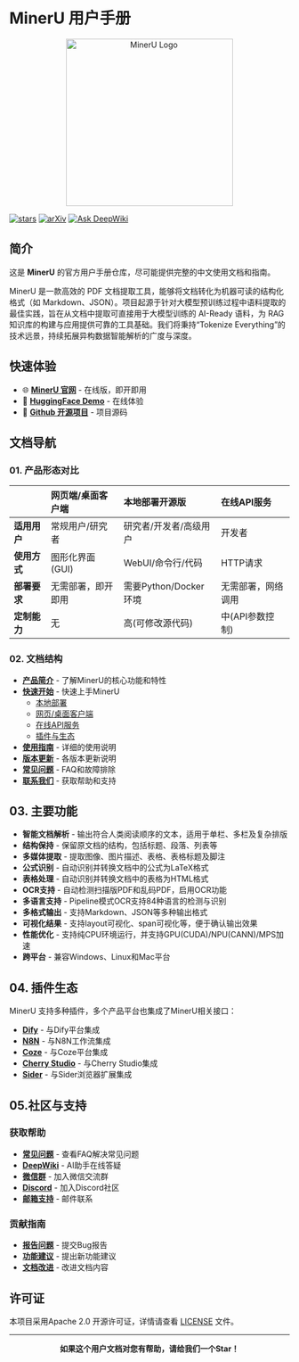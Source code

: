 # MinerU 用户手册

<div align="center">
  <img src="https://opendatalab.github.io/MinerU/images/MinerU-logo.png" width="300px" alt="MinerU Logo">
</div>




[![stars](https://img.shields.io/github/stars/opendatalab/MinerU.svg)](https://github.com/opendatalab/MinerU)
[![arXiv](https://img.shields.io/badge/arXiv-2409.18839-b31b1b.svg?logo=arXiv)](https://arxiv.org/abs/2409.18839)
[![Ask DeepWiki](https://deepwiki.com/badge.svg)](https://deepwiki.com/opendatalab/MinerU)

## 简介



这是 **MinerU** 的官方用户手册仓库，尽可能提供完整的中文使用文档和指南。

MinerU 是一款高效的 PDF 文档提取工具，能够将文档转化为机器可读的结构化格式（如 Markdown、JSON）。项目起源于针对大模型预训练过程中语料提取的最佳实践，旨在从文档中提取可直接用于大模型训练的 AI-Ready 语料，为 RAG 知识库的构建与应用提供可靠的工具基础。我们将秉持“Tokenize Everything”的技术远景，持续拓展异构数据智能解析的广度与深度。

## 快速体验

- 🌐 **[MinerU 官网](https://mineru.net/?source=github)** - 在线版，即开即用
- 🤗 **[HuggingFace Demo](https://huggingface.co/spaces/opendatalab/MinerU)** - 在线体验
- 🔬 **[Github 开源项目](https://mineru.net/)** - 项目源码
## 文档导航

### 01. 产品形态对比

|  | 网页端/桌面客户端 | 本地部署开源版 | 在线API服务 |
|:---|:---|:---|:---|
| **适用用户** | 常规用户/研究者 | 研究者/开发者/高级用户 | 开发者 |
| **使用方式** | 图形化界面(GUI) | WebUI/命令行/代码 | HTTP请求 |
| **部署要求** | 无需部署，即开即用 | 需要Python/Docker环境 | 无需部署，网络调用 |
| **定制能力** | 无 | 高(可修改源代码) | 中(API参数控制) |

### 02. 文档结构

- **[产品简介](docs/about/introduction.md)** - 了解MinerU的核心功能和特性
- **[快速开始](docs/quick-start/)** - 快速上手MinerU
  - [本地部署](docs/quick-start/local-deployment.md)
  - [网页/桌面客户端](docs/quick-start/web-client.md)
  - [在线API服务](docs/quick-start/api-service.md)
  - [插件与生态](docs/quick-start/plugins/)
- **[使用指南](docs/user-guides/)** - 详细的使用说明
- **[版本更新](docs/release-notes/)** - 各版本更新说明
- **[常见问题](docs/faq.md)** - FAQ和故障排除
- **[联系我们](docs/contact.md)** - 获取帮助和支持

## 03. 主要功能

- **智能文档解析** - 输出符合人类阅读顺序的文本，适用于单栏、多栏及复杂排版
- **结构保持** - 保留原文档的结构，包括标题、段落、列表等
- **多媒体提取** - 提取图像、图片描述、表格、表格标题及脚注
- **公式识别** - 自动识别并转换文档中的公式为LaTeX格式
- **表格处理** - 自动识别并转换文档中的表格为HTML格式
- **OCR支持** - 自动检测扫描版PDF和乱码PDF，启用OCR功能
- **多语言支持** - Pipeline模式OCR支持84种语言的检测与识别
- **多格式输出** - 支持Markdown、JSON等多种输出格式
- **可视化结果** - 支持layout可视化、span可视化等，便于确认输出效果
- **性能优化** - 支持纯CPU环境运行，并支持GPU(CUDA)/NPU(CANN)/MPS加速
- **跨平台** - 兼容Windows、Linux和Mac平台

## 04. 插件生态

MinerU 支持多种插件，多个产品平台也集成了MinerU相关接口：

- **[Dify](docs/quick-start/plugins/dify.md)** - 与Dify平台集成
- **[N8N](docs/quick-start/plugins/n8n.md)** - 与N8N工作流集成
- **[Coze](docs/quick-start/plugins/coze.md)** - 与Coze平台集成
- **[Cherry Studio](docs/quick-start/plugins/cherry-studio.md)** - 与Cherry Studio集成
- **[Sider](docs/quick-start/plugins/sider.md)** - 与Sider浏览器扩展集成

## 05.社区与支持

### 获取帮助
- **[常见问题](docs/faq.md)** - 查看FAQ解决常见问题
- **[DeepWiki](https://deepwiki.com/opendatalab/MinerU)** - AI助手在线答疑
- **[微信群](https://mineru.net/community-portal/?aliasId=3c430f94)** - 加入微信交流群
- **[Discord](https://discord.gg/Tdedn9GTXq)** - 加入Discord社区
- **[邮箱支持](mailto:OpenDataLab@pjlab.org.cn)** - 邮件联系

### 贡献指南
- **[报告问题](https://github.com/opendatalab/MinerU/issues)** - 提交Bug报告
- **[功能建议](https://github.com/opendatalab/MinerU/issues)** - 提出新功能建议
- **[文档改进](https://github.com/Natt-code216/MinerU_UM)** - 改进文档内容

## 许可证

本项目采用Apache 2.0 开源许可证，详情请查看 [LICENSE](https://www.apache.org/licenses/LICENSE-2.0) 文件。

---

<div align="center">

**如果这个用户文档对您有帮助，请给我们一个Star！**

</div>
